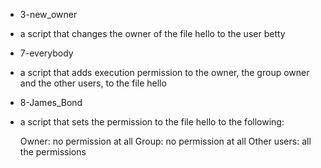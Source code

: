 


* 3-new_owner
-  a script that changes the owner of the file hello to the user betty

* 7-everybody
- a script that adds execution permission to the owner, the group owner and the other users, to the file hello

* 8-James_Bond
- a script that sets the permission to the file hello to the following:

    Owner: no permission at all
    Group: no permission at all
    Other users: all the permissions

